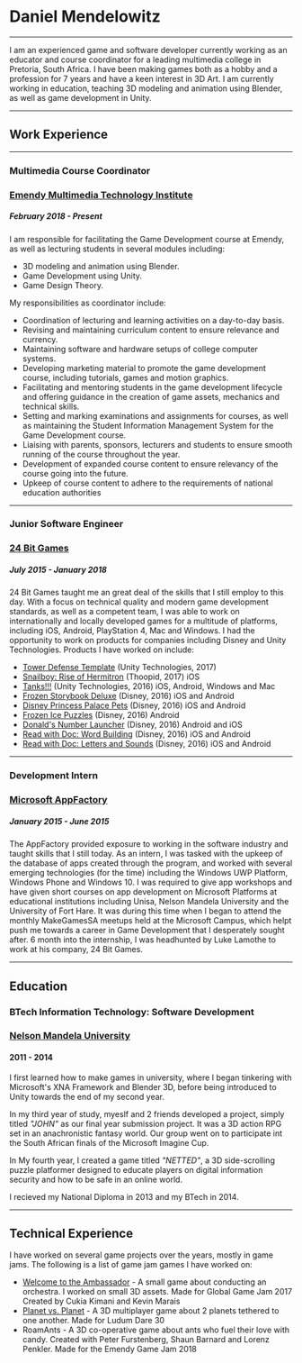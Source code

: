 # Daniel Mendelowitz

***

I am an experienced game and software developer currently working as an educator and course coordinator for a leading multimedia college in Pretoria, South Africa. I have been making games both as a hobby and a profession for 7 years and have a keen interest in 3D Art.
I am currently working in education, teaching 3D modeling and animation using Blender, as well as game development in Unity. 

***

## Work Experience

***

### Multimedia Course Coordinator
### [Emendy Multimedia Technology Institute](https://emendy.co.za/)
##### February 2018 - Present
I am responsible for facilitating the Game Development course at Emendy, as well as lecturing students in several modules including:
- 3D modeling and animation using Blender. 
- Game Development using Unity. 
- Game Design Theory. 

My responsibilities as coordinator include:
- Coordination of lecturing and learning activities on a day-to-day basis. 
- Revising and maintaining curriculum content to ensure relevance and currency. 
- Maintaining software and hardware setups of college computer systems. 
- Developing marketing material to promote the game development course, including tutorials, games and motion graphics. 
- Facilitating and mentoring students in the game development lifecycle and offering guidance in the creation of game assets, mechanics and technical skills. 
- Setting and marking examinations and assignments for courses, as well as maintaining the Student Information Management System for the Game Development course. 
- Liaising with parents, sponsors, lecturers and students to ensure smooth running of the course throughout the year. 
- Development of expanded course content to ensure relevancy of the course going into the future. 
- Upkeep of course content to adhere to the requirements of national education authorities

***

### Junior Software Engineer
### [24 Bit Games](http://24bitgames.com/)
##### July 2015 - January 2018
24 Bit Games taught me an great deal of the skills that I still employ to this day. 
With a focus on technical quality and modern game development standards, as well as a competent team, I was able to work on internationally and locally developed games for a multitude of platforms, including iOS, Android, PlayStation 4, Mac and Windows. 
I had the opportunity to work on products for companies including Disney and Unity Technologies. 
Products I have worked on include:
- [Tower Defense Template](https://unity3d.com/learn/tutorials/s/tower-defense-template) (Unity Technologies, 2017)
- [Snailboy: Rise of Hermitron](http://snailboygame.com/) (Thoopid, 2017) iOS
- [Tanks!!!](https://assetstore.unity.com/packages/essentials/tutorial-projects/tanks-reference-project-80165) (Unity Technologies, 2016) iOS, Android, Windows and Mac
- [Frozen Storybook Deluxe](http://24bitgames.com/portfolio/frozen-storybook-deluxe/) (Disney, 2016) iOS and Android
- [Disney Princess Palace Pets](http://24bitgames.com/portfolio/disney-princess-palace-pets/) (Disney, 2016) iOS and Android
- [Frozen Ice Puzzles](http://24bitgames.com/portfolio/frozen-ice-puzzles/) (Disney, 2016) Android
- [Donald's Number Launcher](http://24bitgames.com/portfolio/donalds-number-launcher/) (Disney, 2016) Android and iOS
- [Read with Doc: Word Building](http://24bitgames.com/portfolio/read-with-doc-mcstuffins-2/) (Disney, 2016) iOS and Android
- [Read with Doc: Letters and Sounds](http://24bitgames.com/portfolio/read-with-doc-mcstuffins/) (Disney, 2016) iOS and Android

***

### Development Intern
### [Microsoft AppFactory](https://www.microsoft.com/africa/4afrika/appfactory.aspx)
##### January 2015 - June 2015
The AppFactory provided exposure to working in the software industry and taught skills that I still today. As an intern, I was tasked with the upkeep of the database of apps created through the program, and worked with several emerging technologies (for the time) including the Windows UWP Platform, Windows Phone and Windows 10.
I was required to give app workshops and have given short courses on app development on Microsoft Platforms at educational institutions including Unisa, Nelson Mandela University and the University of Fort Hare.
It was during this time when I began to attend the monthly MakeGamesSA meetups held at the Microsoft Campus, which helpt push me towards a career in Game Development that I desperately sought after. 6 month into the internship, I was headhunted by Luke Lamothe to work at his company, 24 Bit Games.

***

## Education
### BTech Information Technology: Software Development
### [Nelson Mandela University](https://www.mandela.ac.za/)
#### 2011 - 2014
I first learned how to make games in university, where I began tinkering with Microsoft's XNA Framework and Blender 3D, before being introduced to Unity towards the end of my second year. 

In my third year of study, myeslf and 2 friends developed a project, simply titled _"JOHN"_ as our final year submission project. It was a 3D action RPG set in an anachronistic fantasy world. Our group went on to participate int the South African finals of the Microsoft Imagine Cup.

In My fourth year, I created a game titled _"NETTED"_, a 3D side-scrolling puzzle platformer designed to educate players on digital information security and how to be safe in an online world.

I recieved my National Diploma in 2013 and my BTech in 2014.

***

## Technical Experience
I have worked on several game projects over the years, mostly in game jams. The following is a list of game jam games I have worked on:
- [Welcome to the Ambassador](https://globalgamejam.org/2017/games/welcome-ambassador) - A small game about conducting an orchestra. I worked on small 3D assets. 
Made for Global Game Jam 2017
Created by Cukia Kimani and Kevin Marais
- [Planet vs. Planet](https://bighairgames.itch.io/planet-vs-planet) - A 3D multiplayer game about 2 planets tethered to one another. 
Made for Ludum Dare 30
- RoamAnts - A 3D co-operative game about ants who fuel their love with candy. Created with Peter Furstenberg, Shaun Barnard and Lorenz Penkler. 
Made for the Emendy Game Jam 2018

